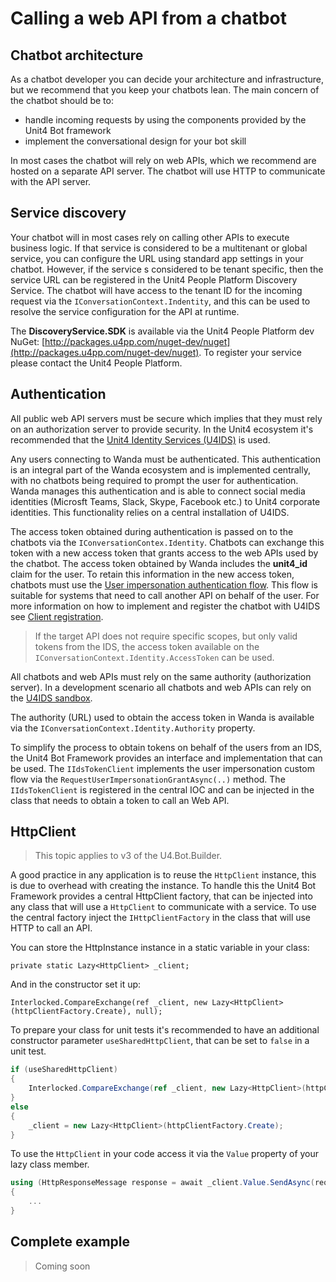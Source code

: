# Calling a web API from a chatbot

## Chatbot architecture
As a chatbot developer you can decide your architecture and infrastructure, but we recommend that you keep your chatbots lean. The main concern of the chatbot should be to:

* handle incoming requests by using the components provided by the Unit4 Bot framework
* implement the conversational design for your bot skill

In most cases the chatbot will rely on web APIs, which we recommend are hosted on a separate API server. The chatbot will use HTTP to communicate with the API server.

## Service discovery

Your chatbot will in most cases rely on calling other APIs to execute business logic. If that service is considered to be a multitenant or global service, you can configure the URL using standard app settings in your chatbot.
However, if the service s considered to be tenant specific, then the service URL can be registered in the Unit4 People Platform Discovery Service. The chatbot will have access to the tenant ID for the incoming request via the `IConversationContext.Indentity`, and this can be used to resolve the service configuration for the API at runtime.

The **DiscoveryService.SDK** is available via the Unit4 People Platform dev NuGet: [http://packages.u4pp.com/nuget-dev/nuget](http://packages.u4pp.com/nuget-dev/nuget). To register your service please contact the Unit4 People Platform.

## <a href="authentication"></a>Authentication
All public web API servers must be secure which implies that they must rely on an authorization server to provide security. In the Unit4 ecosystem it's recommended that the [Unit4 Identity Services (U4IDS)](https://thehub.unit4.com/docs/identity-services/Latest/.%2Fdocs%2Findex.md) is used.

Any users connecting to Wanda must be authenticated. This authentication is an integral part of the Wanda ecosystem and is implemented centrally, with no chatbots being required to prompt the user for authentication. Wanda manages this authentication and is able to connect social media identities (Microsft Teams, Slack, Skype, Facebook etc.) to Unit4 corporate identities. This functionality relies on a central installation of U4IDS.

The access token obtained during authentication is passed on to the chatbots via the `IConversationContex.Identity`. Chatbots can exchange this token with a new access token that grants access to the web APIs used by the chatbot. The access token obtained by Wanda includes the **unit4_id** claim for the user. To retain this information in the new access token, chatbots must use the [User impersonation authentication flow](https://docs.u4pp.com/identity-services/flows/#user-impersonation-custom-flow). This flow is suitable for systems that need to call another API on behalf of the user. For more information on how to implement and register the chatbot with U4IDS see [Client registration](https://docs.u4pp.com/identity-services/register-client/#act-as-clients-custom). 

> If the target API does not require specific scopes, but only valid tokens from the IDS, the access token available on the `IConversationContext.Identity.AccessToken` can be used.

All chatbots and web APIs must rely on the same authority (authorization server). In a development scenario all chatbots and web APIs can rely on the [U4IDS sandbox](https://u4ids-sandbox.u4pp.com/api/swagger/ui/index). 

The authority (URL) used to obtain the access token in Wanda is available via the `IConversationContext.Identity.Authority` property.

To simplify the process to obtain tokens on behalf of the users from an IDS, the Unit4 Bot Framework provides an interface and implementation that can be used. The `IIdsTokenClient` implements the user impersonation custom flow via the `RequestUserImpersonationGrantAsync(..)` method. The `IIdsTokenClient` is registered in the central IOC and can be injected in the class that needs to obtain a token to call an Web API.

## <a name="httpclient"></a>  HttpClient

> This topic applies to v3 of the U4.Bot.Builder. 

A good practice in any application is to reuse the `HttpClient` instance, this is due to overhead with creating the instance. To handle this the Unit4 Bot Framework provides a central HttpClient factory, that can be injected into any class that will use a `HttpClient` to communicate with a service.
To use the central factory inject the `IHttpClientFactory` in the class that will use HTTP to call an API.

You can store the HttpInstance instance in a static variable in your class: 

`private static Lazy<HttpClient> _client;`

And in the constructor set it up:

`Interlocked.CompareExchange(ref _client, new Lazy<HttpClient>(httpClientFactory.Create), null);`

To prepare your class for unit tests it's recommended to have an additional constructor parameter `useSharedHttpClient`, that can be set to `false` in a unit test.

```csharp
if (useSharedHttpClient)
{
    Interlocked.CompareExchange(ref _client, new Lazy<HttpClient>(httpClientFactory.Create), null);
}
else
{
    _client = new Lazy<HttpClient>(httpClientFactory.Create);
}
```

To use the `HttpClient` in your code access it via the `Value` property of your lazy class member.

```csharp
using (HttpResponseMessage response = await _client.Value.SendAsync(request).ConfigureAwait(false))
{
    ...
}
```

## Complete example 

> Coming soon




